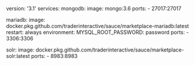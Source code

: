 version: '3.1'
services:
  mongodb:
    image: mongo:3.6
    ports:
      - 27017:27017

  mariadb:
    image: docker.pkg.github.com/traderinteractive/sauce/marketplace-mariadb:latest
    restart: always
    environment:
      MYSQL_ROOT_PASSWORD: password
    ports:
      - 3306:3306

  solr:
    image: docker.pkg.github.com/traderinteractive/sauce/marketplace-solr:latest
    ports:
      - 8983:8983
